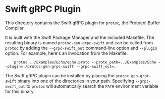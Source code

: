 # Swift gRPC Plugin

This directory contains the Swift gRPC plugin for `protoc`,
the Protocol Buffer Compiler.

It is built with the Swift Package Manager and the included
Makefile. The resulting binary is named `protoc-gen-grpc-swift`
and can be called from `protoc` by adding the `--grpc-swift_out`
command-line option and `--plugin` option. For example, here's an
invocation from the Makefile:

        protoc ../Examples/Echo/echo.proto --proto_path=../Examples/Echo --plugin=./protoc-gen-grpc-swift --grpc-swift_out=.

The Swift gRPC plugin can be installed by placing the
`protoc-gen-grpc-swift` binary into one of the directories in your
path.  Specifying `--grpc-swift_out` to `protoc` will automatically
search the `PATH` environment variable for this binary.
